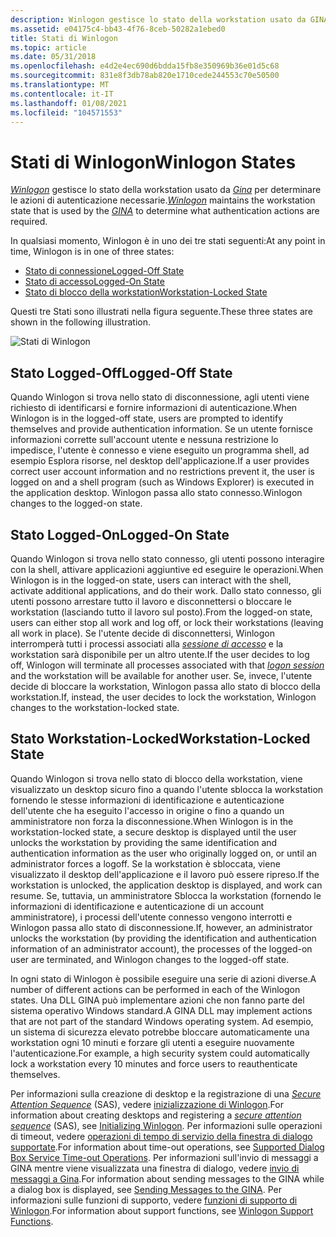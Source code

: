 ```yaml
---
description: Winlogon gestisce lo stato della workstation usato da GINA per determinare le azioni di autenticazione necessarie.
ms.assetid: e04175c4-bb43-4f76-8ceb-50282a1ebed0
title: Stati di Winlogon
ms.topic: article
ms.date: 05/31/2018
ms.openlocfilehash: e4d2e4ec690d6bdda15fb8e350969b36e01d5c68
ms.sourcegitcommit: 831e8f3db78ab820e1710cede244553c70e50500
ms.translationtype: MT
ms.contentlocale: it-IT
ms.lasthandoff: 01/08/2021
ms.locfileid: "104571553"
---
```

# <a name="winlogon-states"></a><span data-ttu-id="e247f-103">Stati di Winlogon</span><span class="sxs-lookup"><span data-stu-id="e247f-103">Winlogon States</span></span>

<span data-ttu-id="e247f-104">[*Winlogon*](../secgloss/w-gly.md) gestisce lo stato della workstation usato da [*Gina*](../secgloss/g-gly.md) per determinare le azioni di autenticazione necessarie.</span><span class="sxs-lookup"><span data-stu-id="e247f-104">[*Winlogon*](../secgloss/w-gly.md) maintains the workstation state that is used by the [*GINA*](../secgloss/g-gly.md) to determine what authentication actions are required.</span></span>

<span data-ttu-id="e247f-105">In qualsiasi momento, Winlogon è in uno dei tre stati seguenti:</span><span class="sxs-lookup"><span data-stu-id="e247f-105">At any point in time, Winlogon is in one of three states:</span></span>

-   [<span data-ttu-id="e247f-106">Stato di connessione</span><span class="sxs-lookup"><span data-stu-id="e247f-106">Logged-Off State</span></span>](#logged-off-state)
-   [<span data-ttu-id="e247f-107">Stato di accesso</span><span class="sxs-lookup"><span data-stu-id="e247f-107">Logged-On State</span></span>](#logged-on-state)
-   [<span data-ttu-id="e247f-108">Stato di blocco della workstation</span><span class="sxs-lookup"><span data-stu-id="e247f-108">Workstation-Locked State</span></span>](#workstation-locked-state)

<span data-ttu-id="e247f-109">Questi tre Stati sono illustrati nella figura seguente.</span><span class="sxs-lookup"><span data-stu-id="e247f-109">These three states are shown in the following illustration.</span></span>

![Stati di Winlogon](images/winlogonst.png)

## <a name="logged-off-state"></a><span data-ttu-id="e247f-111">Stato Logged-Off</span><span class="sxs-lookup"><span data-stu-id="e247f-111">Logged-Off State</span></span>

<span data-ttu-id="e247f-112">Quando Winlogon si trova nello stato di disconnessione, agli utenti viene richiesto di identificarsi e fornire informazioni di autenticazione.</span><span class="sxs-lookup"><span data-stu-id="e247f-112">When Winlogon is in the logged-off state, users are prompted to identify themselves and provide authentication information.</span></span> <span data-ttu-id="e247f-113">Se un utente fornisce informazioni corrette sull'account utente e nessuna restrizione lo impedisce, l'utente è connesso e viene eseguito un programma shell, ad esempio Esplora risorse, nel desktop dell'applicazione.</span><span class="sxs-lookup"><span data-stu-id="e247f-113">If a user provides correct user account information and no restrictions prevent it, the user is logged on and a shell program (such as Windows Explorer) is executed in the application desktop.</span></span> <span data-ttu-id="e247f-114">Winlogon passa allo stato connesso.</span><span class="sxs-lookup"><span data-stu-id="e247f-114">Winlogon changes to the logged-on state.</span></span>

## <a name="logged-on-state"></a><span data-ttu-id="e247f-115">Stato Logged-On</span><span class="sxs-lookup"><span data-stu-id="e247f-115">Logged-On State</span></span>

<span data-ttu-id="e247f-116">Quando Winlogon si trova nello stato connesso, gli utenti possono interagire con la shell, attivare applicazioni aggiuntive ed eseguire le operazioni.</span><span class="sxs-lookup"><span data-stu-id="e247f-116">When Winlogon is in the logged-on state, users can interact with the shell, activate additional applications, and do their work.</span></span> <span data-ttu-id="e247f-117">Dallo stato connesso, gli utenti possono arrestare tutto il lavoro e disconnettersi o bloccare le workstation (lasciando tutto il lavoro sul posto).</span><span class="sxs-lookup"><span data-stu-id="e247f-117">From the logged-on state, users can either stop all work and log off, or lock their workstations (leaving all work in place).</span></span> <span data-ttu-id="e247f-118">Se l'utente decide di disconnettersi, Winlogon interromperà tutti i processi associati alla [*sessione di accesso*](../secgloss/l-gly.md) e la workstation sarà disponibile per un altro utente.</span><span class="sxs-lookup"><span data-stu-id="e247f-118">If the user decides to log off, Winlogon will terminate all processes associated with that [*logon session*](../secgloss/l-gly.md) and the workstation will be available for another user.</span></span> <span data-ttu-id="e247f-119">Se, invece, l'utente decide di bloccare la workstation, Winlogon passa allo stato di blocco della workstation.</span><span class="sxs-lookup"><span data-stu-id="e247f-119">If, instead, the user decides to lock the workstation, Winlogon changes to the workstation-locked state.</span></span>

## <a name="workstation-locked-state"></a><span data-ttu-id="e247f-120">Stato Workstation-Locked</span><span class="sxs-lookup"><span data-stu-id="e247f-120">Workstation-Locked State</span></span>

<span data-ttu-id="e247f-121">Quando Winlogon si trova nello stato di blocco della workstation, viene visualizzato un desktop sicuro fino a quando l'utente sblocca la workstation fornendo le stesse informazioni di identificazione e autenticazione dell'utente che ha eseguito l'accesso in origine o fino a quando un amministratore non forza la disconnessione.</span><span class="sxs-lookup"><span data-stu-id="e247f-121">When Winlogon is in the workstation-locked state, a secure desktop is displayed until the user unlocks the workstation by providing the same identification and authentication information as the user who originally logged on, or until an administrator forces a logoff.</span></span> <span data-ttu-id="e247f-122">Se la workstation è sbloccata, viene visualizzato il desktop dell'applicazione e il lavoro può essere ripreso.</span><span class="sxs-lookup"><span data-stu-id="e247f-122">If the workstation is unlocked, the application desktop is displayed, and work can resume.</span></span> <span data-ttu-id="e247f-123">Se, tuttavia, un amministratore Sblocca la workstation (fornendo le informazioni di identificazione e autenticazione di un account amministratore), i processi dell'utente connesso vengono interrotti e Winlogon passa allo stato di disconnessione.</span><span class="sxs-lookup"><span data-stu-id="e247f-123">If, however, an administrator unlocks the workstation (by providing the identification and authentication information of an administrator account), the processes of the logged-on user are terminated, and Winlogon changes to the logged-off state.</span></span>

<span data-ttu-id="e247f-124">In ogni stato di Winlogon è possibile eseguire una serie di azioni diverse.</span><span class="sxs-lookup"><span data-stu-id="e247f-124">A number of different actions can be performed in each of the Winlogon states.</span></span> <span data-ttu-id="e247f-125">Una DLL GINA può implementare azioni che non fanno parte del sistema operativo Windows standard.</span><span class="sxs-lookup"><span data-stu-id="e247f-125">A GINA DLL may implement actions that are not part of the standard Windows operating system.</span></span> <span data-ttu-id="e247f-126">Ad esempio, un sistema di sicurezza elevato potrebbe bloccare automaticamente una workstation ogni 10 minuti e forzare gli utenti a eseguire nuovamente l'autenticazione.</span><span class="sxs-lookup"><span data-stu-id="e247f-126">For example, a high security system could automatically lock a workstation every 10 minutes and force users to reauthenticate themselves.</span></span>

<span data-ttu-id="e247f-127">Per informazioni sulla creazione di desktop e la registrazione di una [*Secure Attention Sequence*](../secgloss/s-gly.md) (SAS), vedere [inizializzazione di Winlogon](initializing-winlogon.md).</span><span class="sxs-lookup"><span data-stu-id="e247f-127">For information about creating desktops and registering a [*secure attention sequence*](../secgloss/s-gly.md) (SAS), see [Initializing Winlogon](initializing-winlogon.md).</span></span> <span data-ttu-id="e247f-128">Per informazioni sulle operazioni di timeout, vedere [operazioni di tempo di servizio della finestra di dialogo supportate](supported-dialog-box-service-time-out-operations.md).</span><span class="sxs-lookup"><span data-stu-id="e247f-128">For information about time-out operations, see [Supported Dialog Box Service Time-out Operations](supported-dialog-box-service-time-out-operations.md).</span></span> <span data-ttu-id="e247f-129">Per informazioni sull'invio di messaggi a GINA mentre viene visualizzata una finestra di dialogo, vedere [invio di messaggi a Gina](sending-messages-to-the-gina.md).</span><span class="sxs-lookup"><span data-stu-id="e247f-129">For information about sending messages to the GINA while a dialog box is displayed, see [Sending Messages to the GINA](sending-messages-to-the-gina.md).</span></span> <span data-ttu-id="e247f-130">Per informazioni sulle funzioni di supporto, vedere [funzioni di supporto di Winlogon](authentication-functions.md).</span><span class="sxs-lookup"><span data-stu-id="e247f-130">For information about support functions, see [Winlogon Support Functions](authentication-functions.md).</span></span>

 

 
